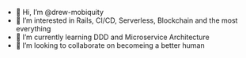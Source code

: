 - 👋 Hi, I’m @drew-mobiquity
- 👀 I’m interested in Rails, CI/CD, Serverless, Blockchain and the most everything
- 🌱 I’m currently learning DDD and Microservice Architecture
- 💞️ I’m looking to collaborate on becomeing a better human

<!---
drew-mobiquity/drew-mobiquity is a ✨ special ✨ repository because its `README.md` (this file) appears on your GitHub profile.
You can click the Preview link to take a look at your changes.
--->
